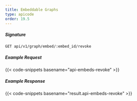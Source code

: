 ```yaml
---
title: Embeddable Graphs
type: apicode
order: 19.5
---
```


##### Signature
`GET api/v1/graph/embed/:embed_id/revoke`
##### Example Request
{{< code-snippets basename="api-embeds-revoke" >}}
##### Example Response
{{< code-snippets basename="result.api-embeds-revoke" >}}
